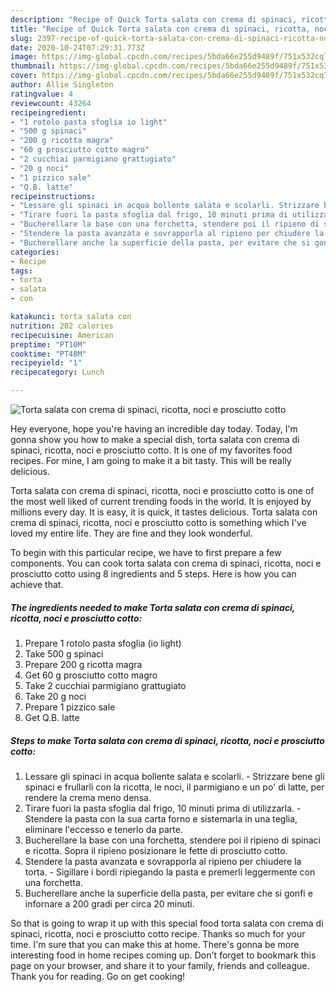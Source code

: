```yaml
---
description: "Recipe of Quick Torta salata con crema di spinaci, ricotta, noci e prosciutto cotto"
title: "Recipe of Quick Torta salata con crema di spinaci, ricotta, noci e prosciutto cotto"
slug: 2397-recipe-of-quick-torta-salata-con-crema-di-spinaci-ricotta-noci-e-prosciutto-cotto
date: 2020-10-24T07:29:31.773Z
image: https://img-global.cpcdn.com/recipes/5bda66e255d9489f/751x532cq70/torta-salata-con-crema-di-spinaci-ricotta-noci-e-prosciutto-cotto-recipe-main-photo.jpg
thumbnail: https://img-global.cpcdn.com/recipes/5bda66e255d9489f/751x532cq70/torta-salata-con-crema-di-spinaci-ricotta-noci-e-prosciutto-cotto-recipe-main-photo.jpg
cover: https://img-global.cpcdn.com/recipes/5bda66e255d9489f/751x532cq70/torta-salata-con-crema-di-spinaci-ricotta-noci-e-prosciutto-cotto-recipe-main-photo.jpg
author: Allie Singleton
ratingvalue: 4
reviewcount: 43264
recipeingredient:
- "1 rotolo pasta sfoglia io light"
- "500 g spinaci"
- "200 g ricotta magra"
- "60 g prosciutto cotto magro"
- "2 cucchiai parmigiano grattugiato"
- "20 g noci"
- "1 pizzico sale"
- "Q.B. latte"
recipeinstructions:
- "Lessare gli spinaci in acqua bollente salata e scolarli. Strizzare bene gli spinaci e frullarli con la ricotta, le noci, il parmigiano e un po&#39; di latte, per rendere la crema meno densa."
- "Tirare fuori la pasta sfoglia dal frigo, 10 minuti prima di utilizzarla. Stendere la pasta con la sua carta forno e sistemarla in una teglia, eliminare l&#39;eccesso e tenerlo da parte."
- "Bucherellare la base con una forchetta, stendere poi il ripieno di spinaci e ricotta. Sopra il ripieno posizionare le fette di prosciutto cotto."
- "Stendere la pasta avanzata e sovrapporla al ripieno per chiudere la torta. Sigillare i bordi ripiegando la pasta e premerli leggermente con una forchetta."
- "Bucherellare anche la superficie della pasta, per evitare che si gonfi e infornare a 200 gradi per circa 20 minuti."
categories:
- Recipe
tags:
- torta
- salata
- con

katakunci: torta salata con 
nutrition: 202 calories
recipecuisine: American
preptime: "PT10M"
cooktime: "PT48M"
recipeyield: "1"
recipecategory: Lunch

---
```



![Torta salata con crema di spinaci, ricotta, noci e prosciutto cotto](https://img-global.cpcdn.com/recipes/5bda66e255d9489f/751x532cq70/torta-salata-con-crema-di-spinaci-ricotta-noci-e-prosciutto-cotto-recipe-main-photo.jpg)

Hey everyone, hope you're having an incredible day today. Today, I'm gonna show you how to make a special dish, torta salata con crema di spinaci, ricotta, noci e prosciutto cotto. It is one of my favorites food recipes. For mine, I am going to make it a bit tasty. This will be really delicious.



Torta salata con crema di spinaci, ricotta, noci e prosciutto cotto is one of the most well liked of current trending foods in the world. It is enjoyed by millions every day. It is easy, it is quick, it tastes delicious. Torta salata con crema di spinaci, ricotta, noci e prosciutto cotto is something which I've loved my entire life. They are fine and they look wonderful.


To begin with this particular recipe, we have to first prepare a few components. You can cook torta salata con crema di spinaci, ricotta, noci e prosciutto cotto using 8 ingredients and 5 steps. Here is how you can achieve that.

<!--inarticleads1-->

##### The ingredients needed to make Torta salata con crema di spinaci, ricotta, noci e prosciutto cotto:

1. Prepare 1 rotolo pasta sfoglia (io light)
1. Take 500 g spinaci
1. Prepare 200 g ricotta magra
1. Get 60 g prosciutto cotto magro
1. Take 2 cucchiai parmigiano grattugiato
1. Take 20 g noci
1. Prepare 1 pizzico sale
1. Get Q.B. latte




<!--inarticleads2-->

##### Steps to make Torta salata con crema di spinaci, ricotta, noci e prosciutto cotto:

1. Lessare gli spinaci in acqua bollente salata e scolarli. - Strizzare bene gli spinaci e frullarli con la ricotta, le noci, il parmigiano e un po&#39; di latte, per rendere la crema meno densa.
1. Tirare fuori la pasta sfoglia dal frigo, 10 minuti prima di utilizzarla. - Stendere la pasta con la sua carta forno e sistemarla in una teglia, eliminare l&#39;eccesso e tenerlo da parte.
1. Bucherellare la base con una forchetta, stendere poi il ripieno di spinaci e ricotta. Sopra il ripieno posizionare le fette di prosciutto cotto.
1. Stendere la pasta avanzata e sovrapporla al ripieno per chiudere la torta. - Sigillare i bordi ripiegando la pasta e premerli leggermente con una forchetta.
1. Bucherellare anche la superficie della pasta, per evitare che si gonfi e infornare a 200 gradi per circa 20 minuti.




So that is going to wrap it up with this special food torta salata con crema di spinaci, ricotta, noci e prosciutto cotto recipe. Thanks so much for your time. I'm sure that you can make this at home. There's gonna be more interesting food in home recipes coming up. Don't forget to bookmark this page on your browser, and share it to your family, friends and colleague. Thank you for reading. Go on get cooking!
